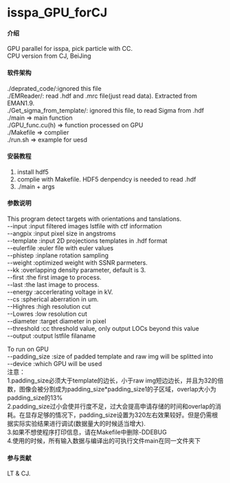 # isspa_GPU_forCJ

#### 介绍
GPU parallel for isspa, pick particle with CC.  
CPU version from CJ, BeiJing

#### 软件架构
./deprated_code/:ignored this file   
./EMReader/: read .hdf and .mrc file(just read data). Extracted from EMAN1.9.  
./Get_sigma_from_template/: ignored this file, to read Sigma from .hdf  
./main => main function   
./GPU_func.cu(h) => function processed on GPU  
./Makefile => complier  
./run.sh => example for uesd  

#### 安装教程

1.  install hdf5
2.  complie with Makefile. HDF5 denpendcy is needed to read .hdf
3.  ./main + args

#### 参数说明
This program detect targets with orientations and tanslations.  
--input            :input filtered images lstfile with ctf information  
--angpix           :input pixel size in angstroms  
--template         :input 2D projections templates in .hdf format  
--eulerfile        :euler file with euler values  
--phistep          :inplane rotation sampling  
--weight           :optimized weight with SSNR parmeters.  
--kk               :overlapping density parameter, default is 3.  
--first            :the first image to process.  
--last             :the last image to process.  
--energy           :accerlerating voltage in kV.  
--cs               :spherical aberration in um.  
--Highres          :high resolution cut   
--Lowres           :low resolution cut  
--diameter         :target diameter in pixel  
--threshold        :cc threshold value, only output LOCs beyond this value  
--output           :output lstfile filaname  

To run on GPU  
--padding_size     :size of padded template and raw img will be splitted into  
--device           :which GPU will be used   
注意：  
1.padding_size必须大于template的边长，小于raw img短边边长，并且为32的倍数，图像会被分割成为padding_size*padding_size1的子区域，overlap大小为padding_size的13%  
2.padding_size过小会使并行度不足，过大会提高申请存储的时间和overlap的消耗。在显存足够的情况下，padding_size设置为320左右效果较好。但是仍需根据实际实验结果进行调试(数据量大的时候适当增大).  
3.如果不想使程序打印信息，请在Makefile中删除-DDEBUG  
4.使用的时候，所有输入数据与编译出的可执行文件main在同一文件夹下  

#### 参与贡献

LT & CJ.

